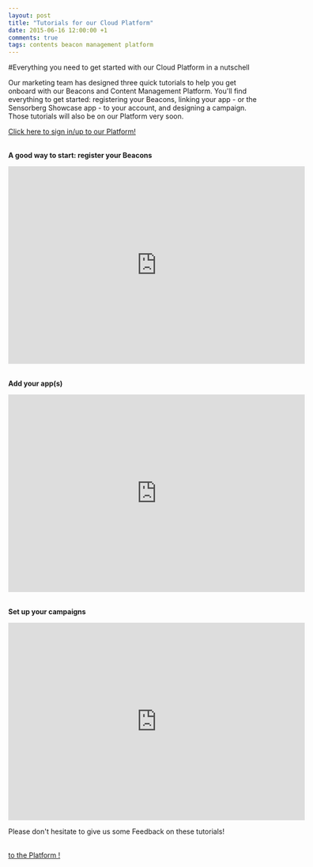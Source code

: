 ```yaml
---
layout: post
title: "Tutorials for our Cloud Platform"
date: 2015-06-16 12:00:00 +1
comments: true
tags: contents beacon management platform 
---
```


#Everything you need to get started with our Cloud Platform in a nutschell<br/>

Our marketing team has designed three quick tutorials to help you get onboard with our Beacons and Content Management Platform. You'll find everything to get started: registering your Beacons, linking your app - or the Sensorberg Showcase app - to your account, and designing a campaign. Those tutorials will also be on our Platform very soon.
<br/>

<a href="https://manage.sensorberg.com/#/signin"> Click here to sign in/up to our Platform! </a>
<br/>
<br/>

**A good way to start: register your Beacons**<br/>

<!--more-->










<iframe width="600" height="400" src="https://www.youtube.com/embed/8T7g2m5nRFM?autoplay=1&loop=1&rel=0&playlist=8T7g2m5nRFM" frameborder="0" allowfullscreen></iframe>
<br/><br/>



**Add your app(s)**




<iframe width="600" height="400" src="https://www.youtube.com/embed/8T7g2m5nRFM?autoplay=1&loop=1&rel=0&playlist=8T7g2m5nRFM" frameborder="0" allowfullscreen></iframe>
<br/><br/>

**Set up your campaigns**



<iframe width="600" height="400" src="https://www.youtube.com/embed/8T7g2m5nRFM?autoplay=1&loop=1&rel=0&playlist=8T7g2m5nRFM" frameborder="0" allowfullscreen></iframe>
<br/>

Please don't hesitate to give us some Feedback on these tutorials!
<br/> <br/>


 <a href="https://manage.sensorberg.com/#/signin"> to the Platform ! </a>

 <br/> <br/>